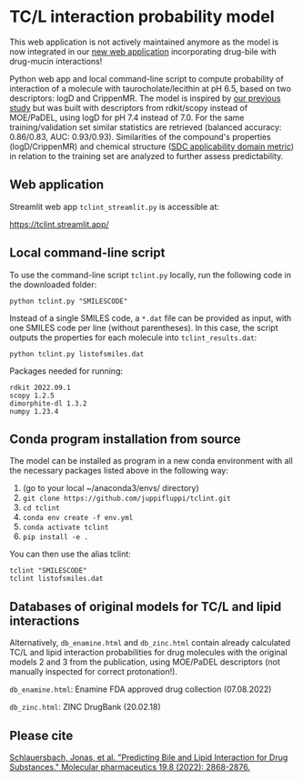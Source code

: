 # TC/L interaction probability model

This web application is not actively maintained anymore as the model is now integrated in our [new web application](https://muctcl.streamlit.app/) incorporating drug-bile with drug-mucin interactions!

Python web app and local command-line script to compute probability of interaction of a molecule with taurocholate/lecithin at pH 6.5, based on two descriptors: logD and CrippenMR. The model is inspired by [our previous study](https://doi.org/10.1021/acs.molpharmaceut.2c00227) but was built with descriptors from rdkit/scopy instead of MOE/PaDEL, using logD for pH 7.4 instead of 7.0. For the same training/validation set similar statistics are retrieved (balanced accuracy: 0.86/0.83, AUC: 0.93/0.93). Similarities of the compound's properties (logD/CrippenMR) and chemical structure ([SDC applicability domain metric](https://doi.org/10.1021/acs.jcim.8b00597)) in relation to the training set are analyzed to further assess predictability.

## Web application

Streamlit web app ```tclint_streamlit.py``` is accessible at:

https://tclint.streamlit.app/

## Local command-line script

To use the command-line script ```tclint.py``` locally, run the following code in the downloaded folder:
```
python tclint.py "SMILESCODE" 
```
Instead of a single SMILES code, a ```*.dat``` file can be provided as input, with one SMILES code per line (without parentheses). In this case, the script outputs the properties for each molecule into ```tclint_results.dat```:
```
python tclint.py listofsmiles.dat 
```

Packages needed for running:
```
rdkit 2022.09.1
scopy 1.2.5
dimorphite-dl 1.3.2
numpy 1.23.4
```

## Conda program installation from source

The model can be installed as program in a new conda environment with all the necessary packages listed above in the following way:

1. (go to your local ~/anaconda3/envs/ directory)
2. ```git clone https://github.com/juppifluppi/tclint.git```
3. ```cd tclint```
4. ```conda env create -f env.yml```
5. ```conda activate tclint```
6. ```pip install -e .```

You can then use the alias tclint:
```
tclint "SMILESCODE" 
tclint listofsmiles.dat
```

## Databases of original models for TC/L and lipid interactions

Alternatively, ```db_enamine.html``` and ```db_zinc.html``` contain already calculated TC/L and lipid interaction probabilities for drug molecules with the original models 2 and 3 from the publication, using MOE/PaDEL descriptors (not manually inspected for correct protonation!).

```db_enamine.html```: Enamine FDA approved drug collection (07.08.2022)

```db_zinc.html```: ZINC DrugBank (20.02.18)

## Please cite

[Schlauersbach, Jonas, et al. "Predicting Bile and Lipid Interaction for Drug Substances." Molecular pharmaceutics 19.8 (2022): 2868-2876.](https://doi.org/10.1021/acs.molpharmaceut.2c00227)
